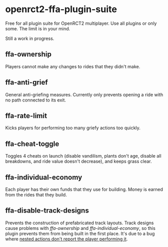 # openrct2-ffa-plugin-suite
Free for all plugin suite for OpenRCT2 multiplayer. Use all plugins or only some. The limit is in your mind.

Still a work in progress.

## ffa-ownership

Players cannot make any changes to rides that they didn't make.

## ffa-anti-grief

General anti-griefing measures. Currently only prevents opening a ride with no path connected to its exit.

## ffa-rate-limit

Kicks players for performing too many griefy actions too quickly.

## ffa-cheat-toggle

Toggles 4 cheats on launch (disable vandilism, plants don't age, disable all breakdowns, and ride value doesn't decrease), and keeps grass clear.

## ffa-individual-economy

Each player has their own funds that they use for building. Money is earned from the rides that they build.

## ffa-disable-track-designs

Prevents the construction of prefabricated track layouts. Track designs cause problems with *ffa-ownership* and *ffa-individual-economy*, so this plugin prevents them from being built in the first place. It's due to a bug where [nested actions don't report the player performing it](https://github.com/OpenRCT2/OpenRCT2/issues/12762).